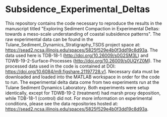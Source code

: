 # Subsidence_Experimental_Deltas
This repository contains the code necessary to reproduce the results in the manuscript titled "Exploring Sediment Compaction in Experimental Deltas: towards a meso-scale understanding of coastal subsidence patterns".
The raw experimental data can be found in the Tulane_Sediment_Dynamics_Stratigraphy_TSDS project space at: https://sead2.ncsa.illinois.edu/spaces/5825f529e4b0f3dd19c8d93a. The data used here is TDB-18-1 (http://doi.org/10.26009/s0G2SM3L) and TDWB-19-2-Surface-Processes (http://doi.org/10.26009/s0UQYZ0M). The processed data used in the code is contained at DOI: https://doi.org/10.6084/m9.figshare.21197728.v1. Necessary data must be downloaded and loaded into the MATLAB workspace in order for the code to run.
The experimental delta data come from two experiments run at the Tulane Sediment Dynamics Laboratory. Both experiments were setup identically, except for TDWB-19-2 (treatment) had marsh proxy deposition, while TDB-18-1 (control) did not. For more information on experimental conditions, please see the data repositories hosted at: https://sead2.ncsa.illinois.edu/spaces/5825f529e4b0f3dd19c8d93a.
